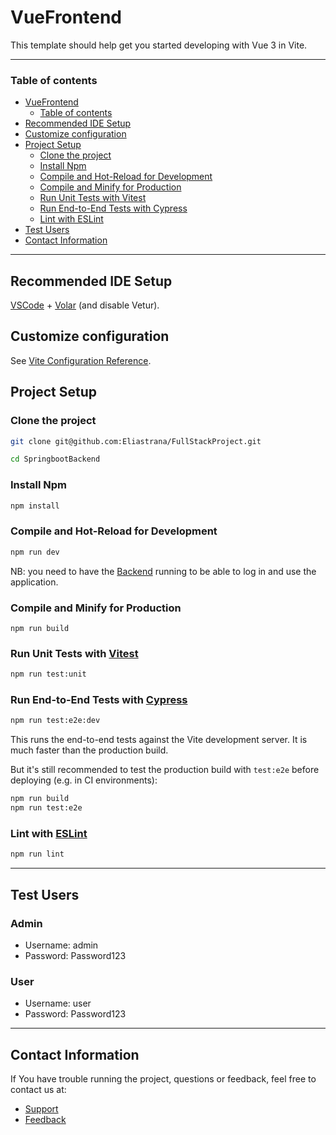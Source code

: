 # VueFrontend

This template should help get you started developing with Vue 3 in Vite.

___

### Table of contents

- [VueFrontend](#vuefrontend)
  - [Table of contents](#table-of-contents)
- [Recommended IDE Setup](#recommended-ide-setup)
- [Customize configuration](#customize-configuration)
- [Project Setup](#project-setup)
  - [Clone the project](#clone-the-project)
  - [Install Npm](#install-npm)
  - [Compile and Hot-Reload for Development](#compile-and-hot-reload-for-development)
  - [Compile and Minify for Production](#compile-and-minify-for-production)
  - [Run Unit Tests with Vitest](#run-unit-tests-with-vitest)
  - [Run End-to-End Tests with Cypress](#run-end-to-end-tests-with-cypress)
  - [Lint with ESLint](#lint-with-eslint)
- [Test Users](#test-users)  
- [Contact Information](#contact-information)

---

## Recommended IDE Setup

[VSCode](https://code.visualstudio.com/) + [Volar](https://marketplace.visualstudio.com/items?itemName=Vue.volar) (and disable Vetur).

## Customize configuration

See [Vite Configuration Reference](https://vitejs.dev/config/).

## Project Setup

### Clone the project
```bash
git clone git@github.com:Eliastrana/FullStackProject.git
```
```bash
cd SpringbootBackend
```
### Install Npm
```sh
npm install
```

### Compile and Hot-Reload for Development

```sh
npm run dev
```
NB: you need to have the [Backend](https://github.com/Eliastrana/FullStackProject/tree/main/Backend/SpringbootBackend) running to be able to log in and use the application.

### Compile and Minify for Production

```
npm run build
``` 

### Run Unit Tests with [Vitest](https://vitest.dev/)

```sh
npm run test:unit
```

### Run End-to-End Tests with [Cypress](https://www.cypress.io/)

```sh
npm run test:e2e:dev
```

This runs the end-to-end tests against the Vite development server.
It is much faster than the production build.

But it's still recommended to test the production build with `test:e2e` before deploying (e.g. in CI environments):

```sh
npm run build
npm run test:e2e
```

### Lint with [ESLint](https://eslint.org/)

```sh
npm run lint
```
---
## Test Users
### Admin
- Username: admin
- Password: Password123

### User
- Username: user
- Password: Password123
---
## Contact Information

If You have trouble running the project, questions or feedback, feel free to contact us at:

- [Support](mailto:support@quand.no)
- [Feedback](mailto:support@quand.no)
